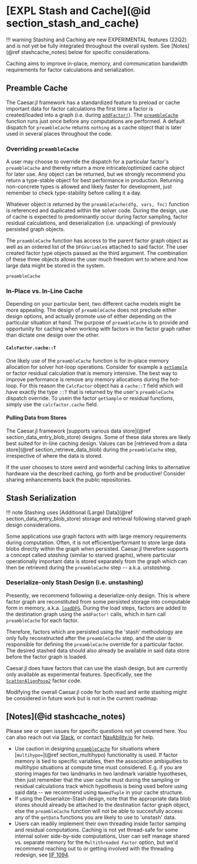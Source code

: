 # [EXPL Stash and Cache](@id section_stash_and_cache)

!!! warning
    Stashing and Caching are new EXPERIMENTAL features (22Q2) and is not yet be fully integrated throughout the overall system.  See [Notes](@ref stashcache_notes) below for specific considerations.

Caching aims to improve in-place, memory, and communication bandwidth requirements for factor calculations and serialization.

## Preamble Cache

The Caesar.jl framework has a standardized feature to preload or cache important data for factor calculations the first time a factor is created/loaded into a graph (i.e. during [`addFactor!`](@ref)).  The [`preambleCache`](@ref) function runs just once before any computations are performed.  A default dispatch for `preambleCache` returns `nothing` as a cache object that is later used in several places throughout the code.

### Overriding `preambleCache`

A user may choose to override the dispatch for a particular factor's `preambleCache` and thereby return a more intricate/optimized cache object for later use.  Any object can be returned, but we strongly recommend you return a type-stable object for best performance in production.  Returning non-concrete types is allowed and likely faster for development, just remember to check type-stability before calling it a day.

Whatever object is returned by the `preambleCache(dfg, vars, fnc)` function is referenced and duplicated within the solver code.  During the design, use of cache is expected to predominantly occur during factor sampling, factor residual calculations, and deserialization (i.e. unpacking) of previously persisted graph objects.

The `preambleCache` function has access to the parent factor graph object as well as an ordered list of the `DFGVariable`s attached to said factor.  The user created factor type objects passed as the third argument.  The combination of these three objects allows the user much freedom wrt to where and how large data might be stored in the system.

```@docs
preambleCache
```

### In-Place vs. In-Line Cache

Depending on your particular bent, two different cache models might be more appealing.  The design of `preambleCache` does not preclude either design options, and actually promote use of either depending on the particular situation at hand.  The purpose of `preambleCache` is to provide and opportunity for caching when working with factors in the factor graph rather than dictate one design over the other.

#### `CalcFactor.cache::T`

One likely use of the `preambleCache` function is for in-place memory allocation for solver hot-loop operations.  Consider for example a [`getSample`](@ref) or factor residual calculation that is memory intensive.  The best way to improve performance is remove any memory allocations during the hot-loop.  For this reason the `CalcFactor` object has a `cache::T` field which will have exactly the type `::T` that is returned by the user's `preambleCache` dispatch override.  To usein the factor `getSample` or residual functions, simply use the `calcfactor.cache` field.

#### Pulling Data from Stores

The Caesar.jl framework [supports various data store](@ref section_data_entry_blob_store) designs.  Some of these data stores are likely best suited for in-line caching design.  Values can be [retrieved from a data store](@ref section_retrieve_data_blob) during the `preambleCache` step, irrespective of where the data is stored.  

If the user chooses to store weird and wonderful caching links to alternative hardware via the described caching, go forth and be productive!  Consider sharing enhancements back the public repositories.

## Stash Serialization

!!! note
    Stashing uses [Additional (Large) Data](@ref section_data_entry_blob_store) storage and retrieval following starved graph design considerations.

Some applications use graph factors with with large memory requirements during computation.  Often, it is not efficient/performant to store large data blobs directly within the graph when persisted.  Caesar.jl therefore supports a concept called _stashing_ (similar to starved graphs), where particular operationally important data is stored separately from the graph which can then be retrieved during the `preambleCache` step -- a.k.a. _unstashing_.

### Deserialize-only Stash Design (i.e. unstashing)

Presently, we recommend following a deserialize-only design.  This is where factor graph are reconstituted from some persisted storage into computable form in memory, a.k.a. [`loadDFG`](@ref).  During the load steps, factors are added to the destination graph using the `addFactor!` calls, which in turn call `preambleCache` for each factor.  

Therefore,  factors which are persisted using the 'stash' methodology are only fully reconstructed after the `preambleCache` step, and the user is responsible for defining the `preambleCache` override for a particular factor.  The desired stashed data should also already be available in said data store before the factor graph is loaded.

Caesar.jl does have factors that can use the stash design, but are currently only available as experimental features.  Specifically, see the [`ScatterAlignPose2`](@ref) factor code.

Modifying the overall Caesar.jl code for both read and write stashing might be considered in future work but is not in the current roadmap.

## [Notes](@id stashcache_notes)

Please see or open issues for specific questions not yet covered here.  You can also reach out via [Slack](https://join.slack.com/t/caesarjl/shared_invite/zt-ucs06bwg-y2tEbddwX1vR18MASnOLsw), or contact [NavAbility.io](https://www.navability.io) for help.

- Use caution in designing [`preambleCache`](@ref) for situations where [`multihypo=`](@ref section_multihypo) functionality is used.  If factor memory is tied to specific variables, then the association ambiguities to multihypo situations at compute time must considered.  E.g. if you are storing images for two landmarks in two landmark variable hypotheses, then just remember that the user cache must during the sampling or residual calculations track which hypothesis is being used before using said data -- we recommend using `NamedTuple` in your cache structure.
- If using the Deserialize-Stash design, note that the appropriate data blob stores should already be attached to the destination factor graph object, else the `preambleCache` function will not be able to succesfully access any of the `getData` functions you are likely to use to 'unstash' data.
- Users can readily implement their own threading inside factor samping and residual computations.  Caching is not yet thread-safe for some internal solver side-by-side computations, User can self manage shared vs. separate memory for the `Multithreaded Factor` option, but we'd recommend reaching out to or getting involved with the threading redesign, see [IIF 1094](https://github.com/JuliaRobotics/IncrementalInference.jl/issues/1094).
